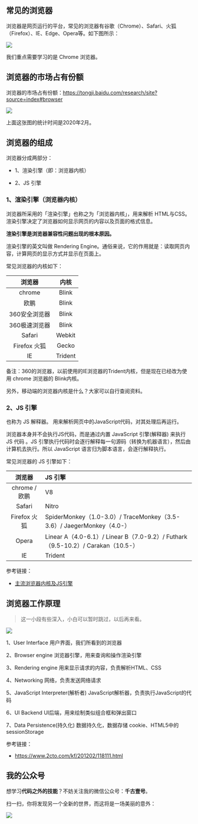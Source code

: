 

## 常见的浏览器

浏览器是网页运行的平台，常见的浏览器有谷歌（Chrome）、Safari、火狐（Firefox）、IE、Edge、Opera等。如下图所示：

![](http://img.smyhvae.com/20191204_1900.png)

我们重点需要学习的是 Chrome 浏览器。

## 浏览器的市场占有份额

浏览器的市场占有份额：<https://tongji.baidu.com/research/site?source=index#browser>

![](http://img.smyhvae.com/20200322_1058.png)

上面这张图的统计时间是2020年2月。

## 浏览器的组成

浏览器分成两部分：

- 1、渲染引擎（即：浏览器内核）

- 2、JS 引擎

### 1、渲染引擎（浏览器内核）

浏览器所采用的「渲染引擎」也称之为「浏览器内核」，用来解析 HTML与CSS。渲染引擎决定了浏览器如何显示网页的内容以及页面的格式信息。

**渲染引擎是浏览器兼容性问题出现的根本原因。**

渲染引擎的英文叫做 Rendering Engine。通俗来说，它的作用就是：读取网页内容，计算网页的显示方式并显示在页面上。

常见浏览器的内核如下：

|浏览器 | 内核|
|:-------------:|:-------------:|
| chrome | Blink  |
| 欧鹏  | Blink  |
|360安全浏览器| Blink|
|360极速浏览器| Blink|
|Safari|Webkit|
|Firefox 火狐|Gecko|
|IE| Trident |

备注：360的浏览器，以前使用的IE浏览器的Trident内核，但是现在已经改为使用 chrome 浏览器的 Blink内核。

另外，移动端的浏览器内核是什么？大家可以自行查阅资料。


### 2、JS 引擎

也称为 JS 解释器。 用来解析网页中的JavaScript代码，对其处理后再运行。

浏览器本身并不会执行JS代码，而是通过内置 JavaScript 引擎(解释器) 来执行 JS 代码 。JS 引擎执行代码时会逐行解释每一句源码（转换为机器语言），然后由计算机去执行。所以 JavaScript 语言归为脚本语言，会逐行解释执行。

常见浏览器的 JS 引擎如下：

|浏览器 | JS 引擎|
|:-------------:|:-------------|
|chrome / 欧鹏   | V8   |
|Safari|Nitro|
|Firefox 火狐|SpiderMonkey（1.0-3.0）/ TraceMonkey（3.5-3.6）/ JaegerMonkey（4.0-）|
|Opera|Linear A（4.0-6.1）/ Linear B（7.0-9.2）/ Futhark（9.5-10.2）/ Carakan（10.5-）|
|IE|Trident |

参考链接：

- [主流浏览器内核及JS引擎](https://juejin.im/post/5ada727c518825670b33a584)

## 浏览器工作原理

> 这一小段有些深入，小白可以暂时跳过，以后再来看。

![](http://img.smyhvae.com/20180124_1700.png)

1、User Interface  用户界面，我们所看到的浏览器

2、Browser engine  浏览器引擎，用来查询和操作渲染引擎

3、Rendering engine 用来显示请求的内容，负责解析HTML、CSS

4、Networking   网络，负责发送网络请求

5、JavaScript Interpreter(解析者)   JavaScript解析器，负责执行JavaScript的代码

6、UI Backend   UI后端，用来绘制类似组合框和弹出窗口

7、Data Persistence(持久化)  数据持久化，数据存储  cookie、HTML5中的sessionStorage

参考链接：

- <https://www.2cto.com/kf/201202/118111.html>


## 我的公众号

想学习**代码之外的技能**？不妨关注我的微信公众号：**千古壹号**。

扫一扫，你将发现另一个全新的世界，而这将是一场美丽的意外：

![](http://img.smyhvae.com/20200101.png)
